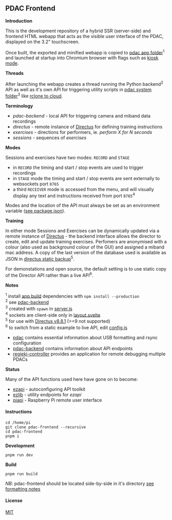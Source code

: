 ## PDAC Frontend

**Introduction**

This is the development repository of a hybrid SSR (server-side) and frontend HTML webapp that acts as the visible user interface of the PDAC, displayed on the 3.2" touchscreen.

Once built, the exported and minified webapp is copied to [pdac app folder](https://github.com/RegieKI/pdac/tree/stable/app)<sup>1</sup> and launched at startup into Chromium browser with flags such as [kiosk mode](https://github.com/RegieKI/pdac/blob/stable/system/launchBrowser.sh).

**Threads**

After launching the webapp creates a thread running the Python backend<sup>2</sup> API as well as it's own</sup> API for triggering utility scripts in [pdac system folder](https://github.com/RegieKI/pdac/tree/stable/system)<sup>3</sup> like [rclone to cloud](https://github.com/RegieKI/pdac/blob/stable/system/rcloneSync.sh). 

**Terminology**

* *pdac-backend* - local API for triggering camera and miband data recordings
* *directus* - remote instance of [Directus](https://github.com/directus/directus) for defining training instructions
* *exercises* - directions for performers, ie. *perform X for N seconds*
* *sessions* - sequences of *exercises*

**Modes**

Sessions and exercises have two modes: `RECORD` and `STAGE`

* in `RECORD` the timing and start / stop events are used to trigger recordings
* in `STAGE` mode the timing and start / stop events are sent externally to websockets port `8765` 
* a third `RECEIVER` mode is accessed from the menu, and will visually display any text and instructions received from port `8765`<sup>4</sup>

Modes and the location of the API must always be set as an environment variable ([see package.json](https://github.com/RegieKI/pdac-frontend/tree/stable/package.json)).

**Training**

In either mode Sessions and Exercises can be dynamically updated via a remote instance of [Directus](https://v8.docs.directus.io/getting-started/introduction.html) - the backend interface allows the director to create, edit and update training exercises. Perfomers are anonymised with a colour (also used as background colour of the GUI) and assigned a miband mac address. A copy of the last version of the database used is available as JSON in [directus static backup](https://github.com/RegieKI/pdac-frontend/tree/stable/database)<sup>5</sup>.

For demonstations and open source, the default setting is to use static copy of the Director API rather than a live API<sup>6</sup>.

**Notes**

<sup>1</sup> install [app build](https://github.com/RegieKI/pdac/tree/stable/app) dependencies with `npm install --production` \
<sup>2</sup> see [pdac-backend](https://github.com/RegieKI/pdac-backend) \
<sup>3</sup> created with `spawn` in [server.js](https://github.com/RegieKI/pdac-frontend/tree/stable/src/server.js) \
<sup>4</sup> sockets are client-side only in [layout.svelte](https://github.com/RegieKI/pdac-frontend/tree/stable/src/routes/_layout.svelte) \
<sup>5</sup> for use with [Directus v8.8.1](https://github.com/directus/directus/releases/tag/v8.8.1) (>=9 not supported) \
<sup>6</sup> to switch from a static example to live API, edit [config.js](https://github.com/RegieKI/pdac-frontend/tree/stable/config.js)


* [pdac](https://github.com/RegieKI/pdac) contains essential information about USB formatting and rsync configuration
* [pdac-backend](https://github.com/RegieKI/pdac-backend) contains information about API endpoints
* [regieki-controller](https://github.com/RegieKI/regieki-controller) provides an application for remote debugging multiple PDACs

**Status**

Many of the API functions used here have gone on to become:

* [ezapi](https://github.com/autr/ezapi) - autoconfiguring API toolkit
* [ezlib](https://github.com/autr/ezlib) - utility endpoints for *ezapi*
* [piapi](https://github.com/autr/piapi) - Raspberry Pi remote user interface


#### Instructions


```
cd /home/pi
git clone pdac-frontend --recursive
cd pdac-frontend 
pnpm i
```

**Development**

```
pnpm run dev
```

**Build**

```
pnpm run build
```

*NB*: pdac-frontend should be located side-by-side in it's directory [see formatting notes](https://github.com/RegieKI/pdac)

#### License

[MIT](https://github.com/RegieKI/regieki-docs/blob/main/LICENSE-MIT.md)